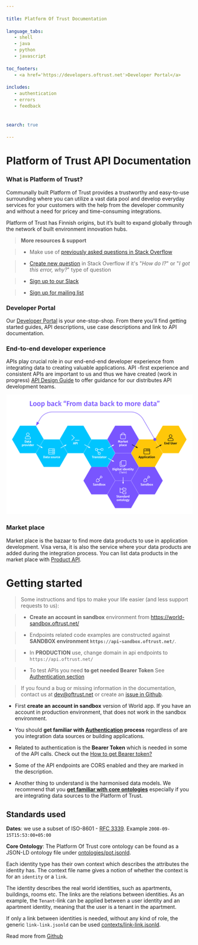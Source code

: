 ```yaml
--- 

title: Platform Of Trust Documentation 

language_tabs: 
   - shell 
   - java
   - python
   - javascript

toc_footers: 
   - <a href='https://developers.oftrust.net'>Developer Portal</a> 

includes: 
   - authentication
   - errors 
   - feedback
   

search: true 

--- 
```



# Platform of Trust API Documentation


### What is Platform of Trust?

Communally built Platform of Trust provides a trustworthy and easy-to-use surrounding where you can utilize a vast data pool and develop everyday services for your customers with the help from the developer community and without a need for pricey and time-consuming integrations.  

Platform of Trust has Finnish origins, but it’s built to expand globally through the network of built environment innovation hubs.

> **More resources & support**

> - Make use of [previously asked questions in Stack Overflow](https://stackoverflow.com/questions/tagged/platform-of-trust)
 
> - [Create new question](https://stackoverflow.com/questions/ask?guided=false&tags=platform-of-trust) in Stack Overflow if it's "*How do I?*" or "*I got this error, why?*" type of question

> - [Sign up to our Slack](https://join.slack.com/t/platformoftrust/shared_invite/enQtNTU0NDI1MjQ1MjM0LTg3YmYxNzJkM2ZlZTBiM2Y4ZjdhZmU2ZTRjZDU4NDNhMjA4YTk0YzM1NjJiMzIzZDViNWYwZjhiZDFjY2UzODk)

> - [Sign up for mailing list](https://www.platformoftrust.net/set-subscription) 

### Developer Portal

Our [Developer Portal](https://developers.oftrust.net) is your one-stop-shop. From there you'll find getting started guides, API descriptions, use case descriptions and link to API documentation. 


### End-to-end developer experience

APIs play crucial role in our end-end-end developer experience from integrating data to creating valuable applications. API -first experience and consistent APIs are important to us and thus we have created (work in progress) [API Design Guide](https://platformoftrust.gitbook.io/api-design-guide/) to offer guidance for our distributes API development teams. 

![End-to-end developer experience in Platform of Trust](images/dx.png)

### Market place

Market place is the bazaar to find more data products to use in application development. Visa versa, it is also the service where your data products are added during the integration process. 
You can list data products in the market place with [Product API](#product-api). 

# Getting started

> Some instructions and tips to make your life easier (and less support requests to us): 

> - **Create an account in sandbox** environment from https://world-sandbox.oftrust.net/

> - Endpoints related code examples are constructed against **SANDBOX environment `https://api-sandbox.oftrust.net/`**. 

> - In **PRODUCTION** use, change domain in api endpoints to `https://api.oftrust.net/`

> - To test APIs you need **to get needed Bearer Token** See [Authentication section](#use-bearer-token-and-how-to-get-it)

> If you found a bug or missing information in the documentation, contact us at dev@oftrust.net or create an [issue in Github](https://github.com/PlatformOfTrust/docs/issues/new). 

* First **create an account in sandbox** version of World app. If you have an account in production environment, that does not work in the sandbox environment.  


* You should **get familiar with [Authentication](#authentication) process** regardless of are you integration data sources or building applications. 

* Related to authentication is the **Bearer Token** which is needed in some of the API calls. Check out the [How to get Bearer token?](#use-bearer-token-and-how-to-get-it) 

* Some of the API endpoints are CORS enabled and they are marked in the description. 

* Another thing to understand is the harmonised data models. We recommend that you **[get familiar with core ontologies](https://github.com/PlatformOfTrust/standards/blob/master/README.md)** especially if you are integrating data sources to the Platform of Trust. 

## Standards used

**Dates**: we use a subset of ISO-8601 - [RFC 3339](https://www.ietf.org/rfc/rfc3339.txt). Example <code>2008-09-15T15:53:00+05:00</code>

**Core Ontology**: The Platform Of Trust core ontology can be found as a JSON-LD ontology file under [ontologies/pot.jsonld](https://github.com/PlatformOfTrust/standards/blob/master/ontologies/pot.jsonld).

Each identity type has their own context which
describes the attributes the identity has. The context file name gives a notion
of whether the context is for an `identity` or a `link`. 

The identity describes the real world identities, such as apartments, 
buildings, rooms etc. The links are the relations between identities. 
As an example, the `Tenant`-link can be applied between
a user identity and an apartment identity, meaning that the user is a tenant
in the apartment.

If only a link between identities is needed, without any kind
of role, the generic `link-link.jsonld` can be used 
[contexts/link-link.jsonld](https://github.com/PlatformOfTrust/standards/tree/master/contexts/link-link.jsonld).

Read more from [Github](https://github.com/PlatformOfTrust/standards/blob/master/README.md)


